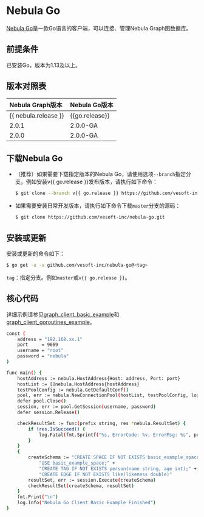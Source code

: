 # Nebula Go

[Nebula Go](https://github.com/vesoft-inc/nebula-go/tree/{{go.branch}})是一款Go语言的客户端，可以连接、管理Nebula Graph图数据库。

## 前提条件

已安装Go，版本为1.13及以上。

## 版本对照表

|Nebula Graph版本|Nebula Go版本|
|:---|:---|
|{{ nebula.release }}|{{go.release}}|
|2.0.1|2.0.0-GA|
|2.0.0|2.0.0-GA|

## 下载Nebula Go

- （推荐）如果需要下载指定版本的Nebula Go，请使用选项`--branch`指定分支。例如安装v{{ go.release }}发布版本，请执行如下命令：

  ```bash
  $ git clone --branch v{{ go.release }} https://github.com/vesoft-inc/nebula-go.git
  ```

- 如果需要安装日常开发版本，请执行如下命令下载`master`分支的源码：

  ```bash
  $ git clone https://github.com/vesoft-inc/nebula-go.git
  ```

## 安装或更新

安装或更新的命令如下：

```bash
$ go get -u -v github.com/vesoft-inc/nebula-go@<tag>
```

`tag`：指定分支。例如`master`或`v{{ go.release }}`。

## 核心代码

详细示例请参见[graph_client_basic_example](https://github.com/vesoft-inc/nebula-go/blob/master/basic_example/graph_client_basic_example.go)和[graph_client_goroutines_example](https://github.com/vesoft-inc/nebula-go/blob/master/gorountines_example/graph_client_goroutines_example.go)。

```bash
const (
	address = "192.168.xx.1"
	port     = 9669
	username = "root"
	password = "nebula"
)

func main() {
	hostAddress := nebula.HostAddress{Host: address, Port: port}
	hostList := []nebula.HostAddress{hostAddress}
	testPoolConfig := nebula.GetDefaultConf()
	pool, err := nebula.NewConnectionPool(hostList, testPoolConfig, log)
	defer pool.Close()
	session, err := pool.GetSession(username, password)
	defer session.Release()

	checkResultSet := func(prefix string, res *nebula.ResultSet) {
		if !res.IsSucceed() {
			log.Fatal(fmt.Sprintf("%s, ErrorCode: %v, ErrorMsg: %s", prefix, res.GetErrorCode(), res.GetErrorMsg()))
		}
	}
	{
		createSchema := "CREATE SPACE IF NOT EXISTS basic_example_space(vid_type=FIXED_STRING(20)); " +
			"USE basic_example_space;" +
			"CREATE TAG IF NOT EXISTS person(name string, age int);" +
			"CREATE EDGE IF NOT EXISTS like(likeness double)"
		resultSet, err := session.Execute(createSchema)
		checkResultSet(createSchema, resultSet)
	}
	fmt.Print("\n")
	log.Info("Nebula Go Client Basic Example Finished")
}
```
